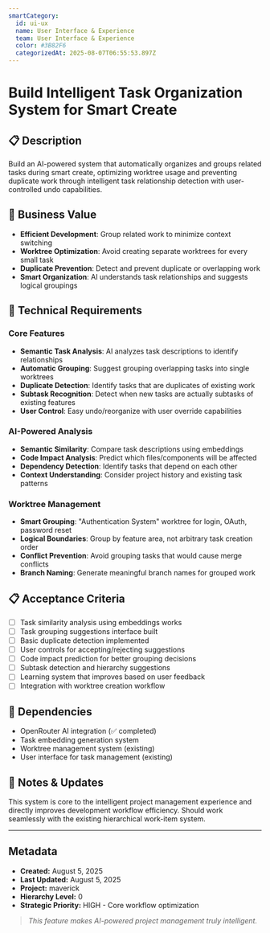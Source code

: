 ```yaml
---
smartCategory:
  id: ui-ux
  name: User Interface & Experience
  team: User Interface & Experience
  color: #3B82F6
  categorizedAt: 2025-08-07T06:55:53.897Z
---
```




# Build Intelligent Task Organization System for Smart Create

## 📋 Description
Build an AI-powered system that automatically organizes and groups related tasks during smart create, optimizing worktree usage and preventing duplicate work through intelligent task relationship detection with user-controlled undo capabilities.

## 🎯 Business Value
- **Efficient Development**: Group related work to minimize context switching
- **Worktree Optimization**: Avoid creating separate worktrees for every small task
- **Duplicate Prevention**: Detect and prevent duplicate or overlapping work
- **Smart Organization**: AI understands task relationships and suggests logical groupings

## 🔧 Technical Requirements

### Core Features
- **Semantic Task Analysis**: AI analyzes task descriptions to identify relationships
- **Automatic Grouping**: Suggest grouping overlapping tasks into single worktrees
- **Duplicate Detection**: Identify tasks that are duplicates of existing work
- **Subtask Recognition**: Detect when new tasks are actually subtasks of existing features
- **User Control**: Easy undo/reorganize with user override capabilities

### AI-Powered Analysis
- **Semantic Similarity**: Compare task descriptions using embeddings
- **Code Impact Analysis**: Predict which files/components will be affected
- **Dependency Detection**: Identify tasks that depend on each other
- **Context Understanding**: Consider project history and existing task patterns

### Worktree Management
- **Smart Grouping**: "Authentication System" worktree for login, OAuth, password reset
- **Logical Boundaries**: Group by feature area, not arbitrary task creation order
- **Conflict Prevention**: Avoid grouping tasks that would cause merge conflicts
- **Branch Naming**: Generate meaningful branch names for grouped work

## 📋 Acceptance Criteria
- [ ] Task similarity analysis using embeddings works
- [ ] Task grouping suggestions interface built
- [ ] Basic duplicate detection implemented
- [ ] User controls for accepting/rejecting suggestions
- [ ] Code impact prediction for better grouping decisions
- [ ] Subtask detection and hierarchy suggestions
- [ ] Learning system that improves based on user feedback
- [ ] Integration with worktree creation workflow

## 🔗 Dependencies
- OpenRouter AI integration (✅ completed)
- Task embedding generation system
- Worktree management system (existing)
- User interface for task management (existing)

## 💬 Notes & Updates
This system is core to the intelligent project management experience and directly improves development workflow efficiency. Should work seamlessly with the existing hierarchical work-item system.

---

## Metadata
- **Created:** August 5, 2025
- **Last Updated:** August 5, 2025
- **Project:** maverick
- **Hierarchy Level:** 0
- **Strategic Priority:** HIGH - Core workflow optimization

> _This feature makes AI-powered project management truly intelligent._